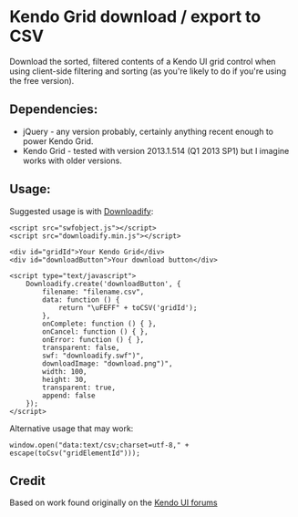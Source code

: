 # Kendo Grid download / export to CSV

Download the sorted, filtered contents of a Kendo UI grid control when using client-side filtering and sorting (as you're likely to do if you're using the free version).

## Dependencies:

- jQuery - any version probably, certainly anything recent enough to power Kendo Grid.
- Kendo Grid - tested with version 2013.1.514 (Q1 2013 SP1) but I imagine works with older versions.

## Usage:

Suggested usage is with [Downloadify](https://github.com/dcneiner/Downloadify):

	<script src="swfobject.js"></script>
	<script src="downloadify.min.js"></script>
	
	<div id="gridId">Your Kendo Grid</div>
	<div id="downloadButton">Your download button</div>
	
	<script type="text/javascript">
		Downloadify.create('downloadButton', {
			filename: "filename.csv",
			data: function () {
				return "\uFEFF" + toCSV('gridId');
			},
			onComplete: function () { },
			onCancel: function () { },
			onError: function () { },
			transparent: false,
			swf: "downloadify.swf")",
			downloadImage: "download.png")",
			width: 100,
			height: 30,
			transparent: true,
			append: false
		});
	</script>
	

Alternative usage that may work:

	window.open("data:text/csv;charset=utf-8," + escape(toCsv("gridElementId")));
	
## Credit

Based on work found originally on the [Kendo UI forums](http://www.kendoui.com/forums/framework/data-source/export-to-csv.aspx)